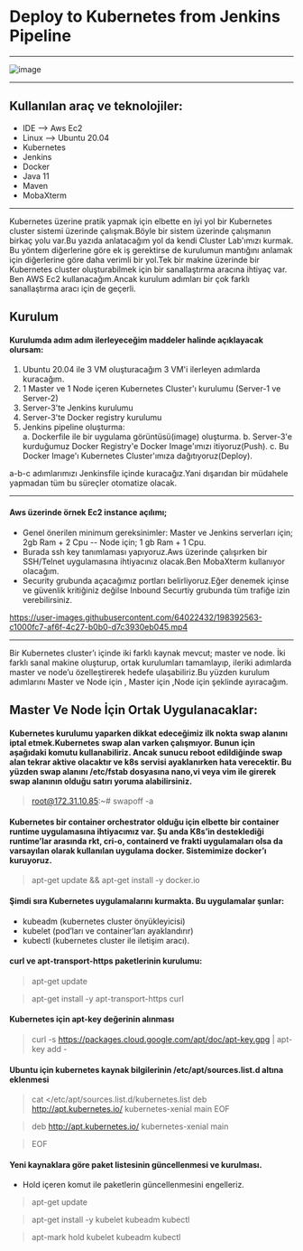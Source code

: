 # Deploy to Kubernetes from Jenkins Pipeline
------------------

![image](https://drive.google.com/uc?export=view&id=1WYcJkq1XVNcWxTJSp_BJ0W8cwu8-Muyj)

----
## Kullanılan araç ve teknolojiler:
- IDE --> Aws Ec2
- Linux --> Ubuntu 20.04
- Kubernetes
- Jenkins
- Docker
- Java 11
- Maven
- MobaXterm

----
Kubernetes üzerine pratik yapmak için elbette en iyi yol bir Kubernetes cluster sistemi üzerinde çalışmak.Böyle bir sistem üzerinde çalışmanın birkaç yolu var.Bu yazıda anlatacağım yol da kendi Cluster Lab'ımızı kurmak. Bu yöntem diğerlerine göre ek iş gerektirse de kurulumun mantığını anlamak için diğerlerine göre daha verimli bir yol.Tek bir makine üzerinde bir Kubernetes cluster oluşturabilmek için bir sanallaştırma aracına ihtiyaç var. Ben AWS Ec2 kullanacağım.Ancak kurulum adımları bir çok farklı sanallaştırma aracı için de geçerli.

## Kurulum
#### Kurulumda adım adım ilerleyeceğim maddeler halinde açıklayacak olursam:
1. Ubuntu 20.04 ile 3 VM oluşturacağım 3 VM'i ilerleyen adımlarda kuracağım.
2. 1 Master ve 1 Node içeren Kubernetes Cluster'ı kurulumu (Server-1 ve Server-2)
3. Server-3'te Jenkins kurulumu
4. Server-3'te Docker registry kurulumu
5. Jenkins pipeline oluşturma:   
a. Dockerfile ile bir uygulama görüntüsü(image) oluşturma.
b. Server-3'e kurduğumuz Docker Registry'e Docker Image'ımızı itiyoruz(Push).
c. Bu Docker Image'ı Kubernetes Cluster'ımıza dağıtıyoruz(Deploy).

a-b-c adımlarımızı Jenkinsfile içinde kuracağız.Yani dışarıdan bir müdahele yapmadan tüm bu süreçler otomatize olacak.

----
#### Aws üzerinde örnek Ec2 instance açılımı;
- Genel önerilen minimum gereksinimler: Master ve Jenkins serverları için; 2gb Ram + 2 Cpu -- Node için; 1 gb Ram + 1 Cpu.
- Burada ssh key tanımlaması yapıyoruz.Aws üzerinde çalışırken bir  SSH/Telnet uygulamasına ihtiyacınız olacak.Ben MobaXterm kullanıyor olacağım.
- Security grubunda açacağımız portları belirliyoruz.Eğer denemek içinse ve güvenlik kritiğiniz değilse Inbound Securtiy grubunda tüm trafiğe izin verebilirsiniz.

https://user-images.githubusercontent.com/64022432/198392563-c1000fc7-af6f-4c27-b0b0-d7c3930eb045.mp4

----

Bir Kubernetes cluster’ı içinde iki farklı kaynak mevcut; master ve node. İki farklı sanal makine oluşturup, ortak kurulumları tamamlayıp, ileriki adımlarda master ve node’u özelleştirerek hedefe ulaşabiliriz.Bu yüzden kurulum adımlarını Master ve Node için , Master için ,Node için şeklinde ayıracağım.
## Master Ve Node İçin Ortak Uygulanacaklar:

#### Kubernetes kurulumu yaparken dikkat edeceğimiz ilk nokta swap alanını iptal etmek.Kubernetes swap alan varken çalışmıyor. Bunun için aşağıdaki komutu kullanabiliriz. Ancak sunucu reboot edildiğinde swap alan tekrar aktive olacaktır ve k8s servisi ayaklanırken hata verecektir. Bu yüzden swap alanını /etc/fstab dosyasına nano,vi veya vim ile girerek swap alanının olduğu satırı yoruma alabilirsiniz.

> root@172.31.10.85:~# swapoff -a

#### Kubernetes bir container orchestrator olduğu için elbette bir container runtime uygulamasına ihtiyacımız var. Şu anda K8s’in desteklediği runtime’lar arasında rkt, cri-o, containerd ve frakti uygulamaları olsa da varsayılan olarak kullanılan uygulama docker. Sistemimize docker’ı kuruyoruz.

> apt-get update && apt-get install -y docker.io

#### Şimdi sıra Kubernetes uygulamalarını kurmakta. Bu uygulamalar şunlar:
- kubeadm (kubernetes cluster önyükleyicisi)
- kubelet (pod’ları ve container’ları ayaklandırır)
- kubectl (kubernetes cluster ile iletişim aracı).

#### curl ve apt-transport-https paketlerinin kurulumu:
> apt-get update

> apt-get install -y apt-transport-https curl

#### Kubernetes için apt-key değerinin alınması
> curl -s https://packages.cloud.google.com/apt/doc/apt-key.gpg | apt-key add -

#### Ubuntu için kubernetes kaynak bilgilerinin /etc/apt/sources.list.d altına eklenmesi
> cat <<EOF >/etc/apt/sources.list.d/kubernetes.list deb http://apt.kubernetes.io/ kubernetes-xenial main EOF

> deb http://apt.kubernetes.io/ kubernetes-xenial main

> EOF
  
#### Yeni kaynaklara göre paket listesinin güncellenmesi ve kurulması. 
- Hold içeren komut ile paketlerin güncellenmesini engelleriz.

> apt-get update

> apt-get install -y kubelet kubeadm kubectl

> apt-mark hold kubelet kubeadm kubectl
